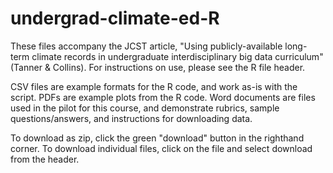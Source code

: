 # undergrad-climate-ed-R

These files accompany the JCST article, "Using publicly-available long-term climate records in undergraduate interdisciplinary big data curriculum" (Tanner & Collins). For instructions on use, please see the R file header. 

CSV files are example formats for the R code, and work as-is with the script. PDFs are example plots from the R code. Word documents are files used in the pilot for this course, and demonstrate rubrics, sample questions/answers, and instructions for downloading data.

To download as zip, click the green "download" button in the righthand corner. To download individual files, click on the file and select download from the header.
